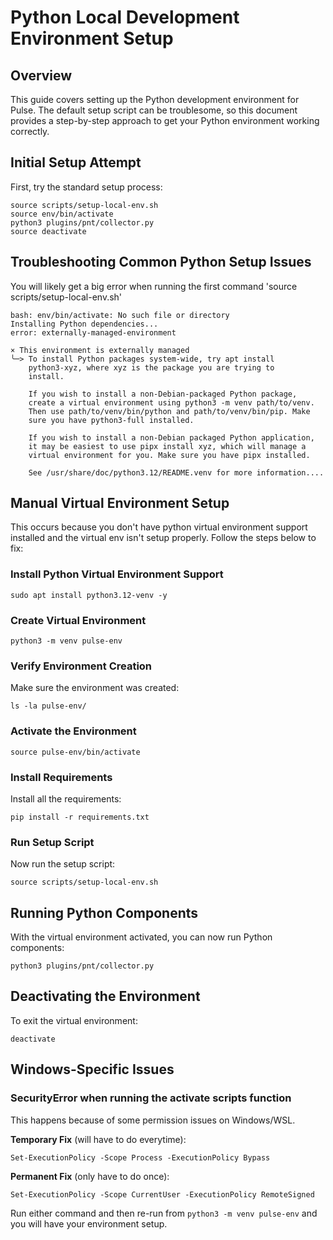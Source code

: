 # Python Local Development Environment Setup

## Overview

This guide covers setting up the Python development environment for Pulse. The default setup script can be troublesome, so this document provides a step-by-step approach to get your Python environment working correctly.

## Initial Setup Attempt

First, try the standard setup process:

```
source scripts/setup-local-env.sh
source env/bin/activate
python3 plugins/pnt/collector.py
source deactivate
```

## Troubleshooting Common Python Setup Issues

You will likely get a big error when running the first command 'source scripts/setup-local-env.sh'

```
bash: env/bin/activate: No such file or directory
Installing Python dependencies...
error: externally-managed-environment

× This environment is externally managed
╰─> To install Python packages system-wide, try apt install
    python3-xyz, where xyz is the package you are trying to
    install.
 
    If you wish to install a non-Debian-packaged Python package,
    create a virtual environment using python3 -m venv path/to/venv.
    Then use path/to/venv/bin/python and path/to/venv/bin/pip. Make
    sure you have python3-full installed.
 
    If you wish to install a non-Debian packaged Python application,
    it may be easiest to use pipx install xyz, which will manage a
    virtual environment for you. Make sure you have pipx installed.
 
    See /usr/share/doc/python3.12/README.venv for more information....
```

## Manual Virtual Environment Setup

This occurs because you don't have python virtual environment support installed and the virtual env isn't setup properly. Follow the steps below to fix:

### Install Python Virtual Environment Support

```
sudo apt install python3.12-venv -y
```

### Create Virtual Environment

```
python3 -m venv pulse-env
```

### Verify Environment Creation

Make sure the environment was created:

```
ls -la pulse-env/
```

### Activate the Environment

```
source pulse-env/bin/activate
```

### Install Requirements

Install all the requirements:

```
pip install -r requirements.txt
```

### Run Setup Script

Now run the setup script:

```
source scripts/setup-local-env.sh
```

## Running Python Components

With the virtual environment activated, you can now run Python components:

```
python3 plugins/pnt/collector.py
```

## Deactivating the Environment

To exit the virtual environment:

```
deactivate
```

## Windows-Specific Issues

### SecurityError when running the activate scripts function

This happens because of some permission issues on Windows/WSL.

**Temporary Fix** (will have to do everytime):
```
Set-ExecutionPolicy -Scope Process -ExecutionPolicy Bypass
```

**Permanent Fix** (only have to do once):
```
Set-ExecutionPolicy -Scope CurrentUser -ExecutionPolicy RemoteSigned
```

Run either command and then re-run from `python3 -m venv pulse-env` and you will have your environment setup.

